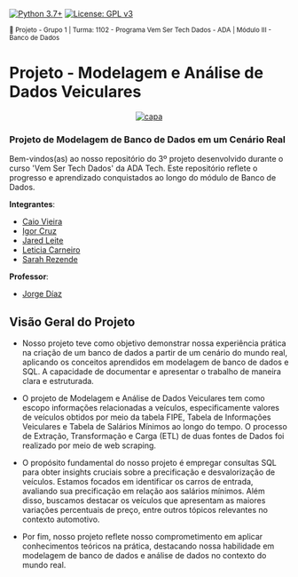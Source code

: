 [![Python 3.7+](https://img.shields.io/badge/python-3.7+-blue.svg)](https://www.python.org/downloads/release/python-360/) [![License: GPL v3](https://img.shields.io/badge/License-GPLv3-blue.svg)](https://www.gnu.org/licenses/gpl-3.0) 

<sub> 📂 Projeto - Grupo 1 | Turma: 1102 - Programa Vem Ser Tech Dados - ADA | Módulo III - Banco de Dados  </sub> 

# Projeto - Modelagem e Análise de Dados Veiculares


<p align="center">
  <a href="https://github.com/SarahFeanor?tab=repositories">
    <img src="https://media.discordapp.net/attachments/1063559719291199599/1183852088657182720/Foto_08.jpeg?ex=6589d72c&is=6577622c&hm=d61269751f319c17ec46c49ae5a2c64b5648863079e871da94cbf7e2341135fa&=&format=webp&width=344&height=198" alt="capa">
  </a>
</p>


### Projeto de Modelagem de Banco de Dados em um Cenário Real

Bem-vindos(as) ao nosso repositório do 3º projeto desenvolvido durante o curso 'Vem Ser Tech Dados' da ADA Tech. Este repositório reflete o progresso e aprendizado conquistados ao longo do módulo de Banco de Dados. 

**Integrantes**:

- [Caio Vieira](https://www.linkedin.com/in/caio-miazzi-86454617b/)
- [Igor Cruz](https://www.linkedin.com/in/igorcruzcf/?utm_source=share&utm_campaign=share_via&utm_content=profile&utm_medium=android_app)
- [Jared Leite](https://www.linkedin.com/in/jared-f-leite-a8351a78/)
- [Leticia Carneiro]()
- [Sarah Rezende](https://www.linkedin.com/in/sarahfrezende/)

**Professor**: 
- [Jorge Díaz](https://www.linkedin.com/in/jchambyd/)

## Visão Geral do Projeto 

- Nosso projeto teve como objetivo demonstrar nossa experiência prática na criação de um banco de dados a partir de um cenário do mundo real, aplicando os conceitos aprendidos em modelagem de banco de dados e SQL. A capacidade de documentar e apresentar o trabalho de maneira clara e estruturada. 

- O projeto de Modelagem e Análise de Dados Veiculares tem como escopo informações relacionadas a veículos, especificamente valores de veículos obtidos por meio da tabela FIPE, Tabela de Informações Veiculares e Tabela de Salários Mínimos ao longo do tempo. O processo de Extração, Transformação e Carga (ETL) de duas fontes de Dados foi realizado por meio de web scraping. 

- O propósito fundamental do nosso projeto é empregar consultas SQL para obter insights cruciais sobre a precificação e desvalorização de veículos. Estamos focados em identificar os carros de entrada, avaliando sua precificação em relação aos salários mínimos. Além disso, buscamos destacar os veículos que apresentam as maiores variações percentuais de preço, entre outros tópicos relevantes no contexto automotivo.

- Por fim, nosso projeto reflete nosso comprometimento em aplicar conhecimentos teóricos na prática, destacando nossa habilidade em modelagem de banco de dados e análise de dados no contexto do mundo real.



